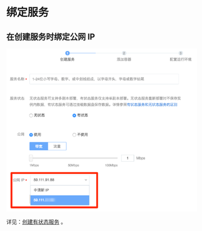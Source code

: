 # 绑定服务

## 在创建服务时绑定公网 IP

![](../../image/IP管理使用指南-绑定服务.png)

详见：[创建有状态服务](http://support.c.163.com/md.html#!计算服务/容器服务/使用指南/创建有状态服务.md) 。